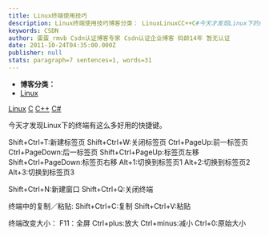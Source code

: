 ```yaml
---
title: Linux终端使用技巧
description: Linux终端使用技巧博客分类： LinuxLinuxCC++C#今天才发现Linux下的终端有这么多好用的快捷键。 Shift+Ctrl+T:新建标签页 Shift+Ctrl+W:关闭标签页 Ctrl+PageUp:前一标签页 Ctrl+PageDown:后一标签页 Shift+Ctrl+PageUp:标签页左移 Shift+Ctr
keywords: CSDN
author: 蛋蛋_rmvb Csdn认证博客专家 Csdn认证企业博客 码龄14年 暂无认证
date: 2011-10-24T04:35:00.000Z
publisher: null
stats: paragraph=7 sentences=1, words=31
---
```

* **博客分类：**
* [Linux](http://xace.iteye.com/category/81313)

[Linux](http://www.iteye.com/blogs/tag/Linux) [C](http://www.iteye.com/blogs/tag/C) [C++](http://www.iteye.com/blogs/tag/C++) [C#](http://www.iteye.com/blogs/tag/C%23)

今天才发现Linux下的终端有这么多好用的快捷键。

Shift+Ctrl+T:新建标签页
Shift+Ctrl+W:关闭标签页
Ctrl+PageUp:前一标签页
Ctrl+PageDown:后一标签页
Shift+Ctrl+PageUp:标签页左移
Shift+Ctrl+PageDown:标签页右移
Alt+1:切换到标签页1
Alt+2:切换到标签页2
Alt+3:切换到标签页3

Shift+Ctrl+N:新建窗口
Shift+Ctrl+Q:关闭终端

终端中的复制／粘贴:
Shift+Ctrl+C:复制
Shift+Ctrl+V:粘贴

终端改变大小：
F11：全屏
Ctrl+plus:放大
Ctrl+minus:减小
Ctrl+0:原始大小


